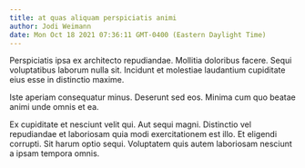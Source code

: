 ```yaml
---
title: at quas aliquam perspiciatis animi
author: Jodi Weimann
date: Mon Oct 18 2021 07:36:11 GMT-0400 (Eastern Daylight Time)
---
```

Perspiciatis ipsa ex architecto repudiandae. Mollitia doloribus facere. Sequi voluptatibus laborum nulla sit. Incidunt et molestiae laudantium cupiditate eius esse in distinctio maxime.

 Iste aperiam consequatur minus. Deserunt sed eos. Minima cum quo beatae animi unde omnis et ea.

 Ex cupiditate et nesciunt velit qui. Aut sequi magni. Distinctio vel repudiandae et laboriosam quia modi exercitationem est illo. Et eligendi corrupti. Sit harum optio sequi. Voluptatem quis autem laboriosam nesciunt a ipsam tempora omnis.